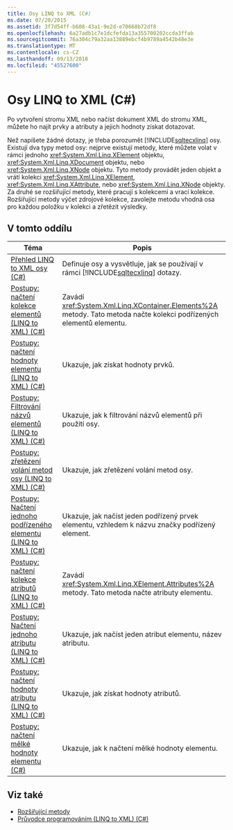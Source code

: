 ```yaml
---
title: Osy LINQ to XML (C#)
ms.date: 07/20/2015
ms.assetid: 3f7d54ff-b608-43a1-9e2d-e70668b72df8
ms.openlocfilehash: 6a27adb1c7e1dcfefda13a355700202ccda3ffab
ms.sourcegitcommit: 76a304c79a32aa13889ebcf4b9789a4542b48e3e
ms.translationtype: MT
ms.contentlocale: cs-CZ
ms.lasthandoff: 09/13/2018
ms.locfileid: "45527600"
---
```

# <a name="linq-to-xml-axes-c"></a>Osy LINQ to XML (C#)
Po vytvoření stromu XML nebo načíst dokument XML do stromu XML, můžete ho najít prvky a atributy a jejich hodnoty získat dotazovat.  
  
 Než napíšete žádné dotazy, je třeba porozumět [!INCLUDE[sqltecxlinq](~/includes/sqltecxlinq-md.md)] osy. Existují dva typy metod osy: nejprve existují metody, které můžete volat v rámci jednoho <xref:System.Xml.Linq.XElement> objektu, <xref:System.Xml.Linq.XDocument> objektu, nebo <xref:System.Xml.Linq.XNode> objektu. Tyto metody provádět jeden objekt a vrátí kolekci <xref:System.Xml.Linq.XElement>, <xref:System.Xml.Linq.XAttribute>, nebo <xref:System.Xml.Linq.XNode> objekty. Za druhé se rozšiřující metody, které pracují s kolekcemi a vrací kolekce. Rozšiřující metody výčet zdrojové kolekce, zavolejte metodu vhodná osa pro každou položku v kolekci a zřetězit výsledky.  
  
## <a name="in-this-section"></a>V tomto oddílu  
  
|Téma|Popis|  
|-----------|-----------------|  
|[Přehled LINQ to XML osy (C#)](../../../../csharp/programming-guide/concepts/linq/linq-to-xml-axes-overview.md)|Definuje osy a vysvětluje, jak se používají v rámci [!INCLUDE[sqltecxlinq](~/includes/sqltecxlinq-md.md)] dotazy.|  
|[Postupy: načtení kolekce elementů (LINQ to XML) (C#)](../../../../csharp/programming-guide/concepts/linq/how-to-retrieve-a-collection-of-elements-linq-to-xml.md)|Zavádí <xref:System.Xml.Linq.XContainer.Elements%2A> metody. Tato metoda načte kolekci podřízených elementů elementu.|  
|[Postupy: načtení hodnoty elementu (LINQ to XML) (C#)](../../../../csharp/programming-guide/concepts/linq/how-to-retrieve-the-value-of-an-element-linq-to-xml.md)|Ukazuje, jak získat hodnoty prvků.|  
|[Postupy: Filtrování názvů elementů (LINQ to XML) (C#)](../../../../csharp/programming-guide/concepts/linq/how-to-filter-on-element-names-linq-to-xml.md)|Ukazuje, jak k filtrování názvů elementů při použití osy.|  
|[Postupy: zřetězení volání metod osy (LINQ to XML) (C#)](../../../../csharp/programming-guide/concepts/linq/how-to-chain-axis-method-calls-linq-to-xml.md)|Ukazuje, jak zřetězení volání metod osy.|  
|[Postupy: Načtení jednoho podřízeného elementu (LINQ to XML) (C#)](../../../../csharp/programming-guide/concepts/linq/how-to-retrieve-a-single-child-element-linq-to-xml.md)|Ukazuje, jak načíst jeden podřízený prvek elementu, vzhledem k názvu značky podřízený element.|  
|[Postupy: načtení kolekce atributů (LINQ to XML) (C#)](../../../../csharp/programming-guide/concepts/linq/how-to-retrieve-a-collection-of-attributes-linq-to-xml.md)|Zavádí <xref:System.Xml.Linq.XElement.Attributes%2A> metody. Tato metoda načte atributy elementu.|  
|[Postupy: Načtení jednoho atributu (LINQ to XML) (C#)](../../../../csharp/programming-guide/concepts/linq/how-to-retrieve-a-single-attribute-linq-to-xml.md)|Ukazuje, jak načíst jeden atribut elementu, název atributu.|  
|[Postupy: načtení hodnoty atributu (LINQ to XML) (C#)](../../../../csharp/programming-guide/concepts/linq/how-to-retrieve-the-value-of-an-attribute-linq-to-xml.md)|Ukazuje, jak získat hodnoty atributů.|  
|[Postupy: načtení mělké hodnoty elementu (C#)](../../../../csharp/programming-guide/concepts/linq/how-to-retrieve-the-shallow-value-of-an-element.md)|Ukazuje, jak k načtení mělké hodnoty elementu.|  
  
## <a name="see-also"></a>Viz také

- [Rozšiřující metody](../../../../csharp/programming-guide/classes-and-structs/extension-methods.md)  
- [Průvodce programováním (LINQ to XML) (C#)](../../../../csharp/programming-guide/concepts/linq/programming-guide-linq-to-xml.md)
